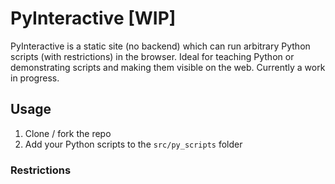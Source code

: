 # PyInteractive [WIP]

PyInteractive is a static site (no backend) which can run arbitrary Python scripts (with restrictions) in the browser. Ideal for teaching Python or demonstrating scripts and making them visible on the web. Currently a work in progress.

## Usage

1. Clone / fork the repo
2. Add your Python scripts to the `src/py_scripts` folder

### Restrictions